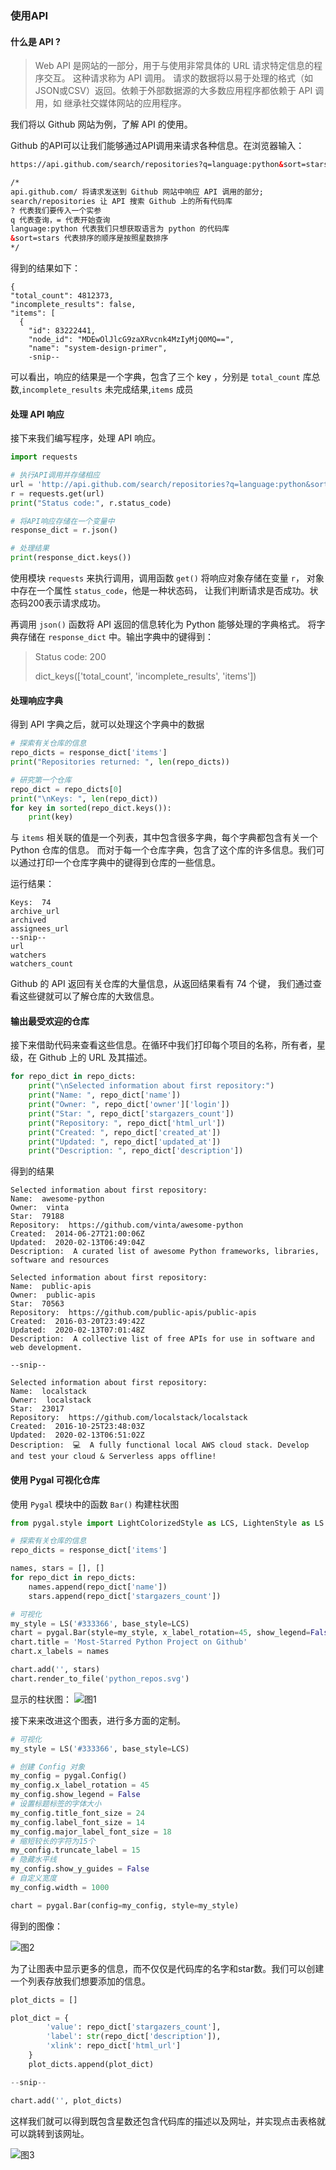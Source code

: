 ### 使用API

#### 什么是 API ?
> Web API 是网站的一部分，用于与使用非常具体的 URL 请求特定信息的程序交互。
> 这种请求称为 API 调用。
> 请求的数据将以易于处理的格式（如JSON或CSV）返回。依赖于外部数据源的大多数应用程序都依赖于 API 调用，如
> 继承社交媒体网站的应用程序。

我们将以 Github 网站为例，了解 API 的使用。

Github 的API可以让我们能够通过API调用来请求各种信息。在浏览器输入：
```html
https://api.github.com/search/repositories?q=language:python&sort=stars

/*
api.github.com/ 将请求发送到 Github 网站中响应 API 调用的部分;
search/repositories 让 API 搜索 Github 上的所有代码库
? 代表我们要传入一个实参
q 代表查询，= 代表开始查询
language:python 代表我们只想获取语言为 python 的代码库
&sort=stars 代表排序的顺序是按照星数排序
*/
```
得到的结果如下：

    {
    "total_count": 4812373,
    "incomplete_results": false,
    "items": [
      {
        "id": 83222441,
        "node_id": "MDEwOlJlcG9zaXRvcnk4MzIyMjQ0MQ==",
        "name": "system-design-primer",
        -snip--

可以看出，响应的结果是一个字典，包含了三个 key ，分别是 `total_count` 库总数,`incomplete_results` 未完成结果,`items` 成员

#### 处理 API 响应 

接下来我们编写程序，处理 API 响应。
```python
import requests

# 执行API调用并存储相应
url = 'http://api.github.com/search/repositories?q=language:python&sort=stars'
r = requests.get(url)
print("Status code:", r.status_code)

# 将API响应存储在一个变量中
response_dict = r.json()

# 处理结果
print(response_dict.keys())
```
使用模块 `requests` 来执行调用，调用函数 `get()` 将响应对象存储在变量 `r`， 对象中存在一个属性 `status_code`，他是一种状态码，
让我们判断请求是否成功。状态码200表示请求成功。

再调用 `json()` 函数将 API 返回的信息转化为 Python 能够处理的字典格式。
将字典存储在 `response_dict` 中。输出字典中的键得到：
> Status code: 200
>
> dict_keys(['total_count', 'incomplete_results', 'items']) 

#### 处理响应字典
得到 API 字典之后，就可以处理这个字典中的数据

```python
# 探索有关仓库的信息
repo_dicts = response_dict['items']
print("Repositories returned: ", len(repo_dicts))

# 研究第一个仓库
repo_dict = repo_dicts[0]
print("\nKeys: ", len(repo_dict))
for key in sorted(repo_dict.keys()):
    print(key)
```

与 `items` 相关联的值是一个列表，其中包含很多字典，每个字典都包含有关一个 Python 仓库的信息。
而对于每一个仓库字典，包含了这个库的许多信息。我们可以通过打印一个仓库字典中的键得到仓库的一些信息。

运行结果：
```
Keys:  74
archive_url
archived
assignees_url
--snip--
url
watchers
watchers_count
```
Github 的 API 返回有关仓库的大量信息，从返回结果看有 74 个键，
我们通过查看这些键就可以了解仓库的大致信息。

#### 输出最受欢迎的仓库

接下来借助代码来查看这些信息。在循环中我们打印每个项目的名称，所有者，星级，在 Github 上的 URL 及其描述。

```python
for repo_dict in repo_dicts:
    print("\nSelected information about first repository:")
    print("Name: ", repo_dict['name'])
    print("Owner: ", repo_dict['owner']['login'])
    print("Star: ", repo_dict['stargazers_count'])
    print("Repository: ", repo_dict['html_url'])
    print("Created: ", repo_dict['created_at'])
    print("Updated: ", repo_dict['updated_at'])
    print("Description: ", repo_dict['description'])
```

得到的结果
```
Selected information about first repository:
Name:  awesome-python
Owner:  vinta
Star:  79188
Repository:  https://github.com/vinta/awesome-python
Created:  2014-06-27T21:00:06Z
Updated:  2020-02-13T06:49:04Z
Description:  A curated list of awesome Python frameworks, libraries, software and resources

Selected information about first repository:
Name:  public-apis
Owner:  public-apis
Star:  70563
Repository:  https://github.com/public-apis/public-apis
Created:  2016-03-20T23:49:42Z
Updated:  2020-02-13T07:01:48Z
Description:  A collective list of free APIs for use in software and web development.

--snip--

Selected information about first repository:
Name:  localstack
Owner:  localstack
Star:  23017
Repository:  https://github.com/localstack/localstack
Created:  2016-10-25T23:48:03Z
Updated:  2020-02-13T06:51:02Z
Description:  💻  A fully functional local AWS cloud stack. Develop and test your cloud & Serverless apps offline!
```

#### 使用 Pygal 可视化仓库

使用 `Pygal` 模块中的函数 `Bar()` 构建柱状图

```python
from pygal.style import LightColorizedStyle as LCS, LightenStyle as LS

# 探索有关仓库的信息
repo_dicts = response_dict['items']

names, stars = [], []
for repo_dict in repo_dicts:
    names.append(repo_dict['name'])
    stars.append(repo_dict['stargazers_count'])

# 可视化
my_style = LS('#333366', base_style=LCS)
chart = pygal.Bar(style=my_style, x_label_rotation=45, show_legend=False)
chart.title = 'Most-Starred Python Project on Github'
chart.x_labels = names

chart.add('', stars)
chart.render_to_file('python_repos.svg')
```

显示的柱状图：
![图1](C:\Users\wohez\Documents\GitHub\LearningProject_Python_Spring_2020\data\API\1.jpg)

接下来来改进这个图表，进行多方面的定制。

```python
# 可视化
my_style = LS('#333366', base_style=LCS)

# 创建 Config 对象
my_config = pygal.Config()
my_config.x_label_rotation = 45
my_config.show_legend = False
# 设置标题标签的字体大小
my_config.title_font_size = 24
my_config.label_font_size = 14
my_config.major_label_font_size = 18
# 缩短较长的字符为15个
my_config.truncate_label = 15
# 隐藏水平线
my_config.show_y_guides = False
# 自定义宽度
my_config.width = 1000

chart = pygal.Bar(config=my_config, style=my_style)
```
得到的图像：

![图2](C:\Users\wohez\Documents\GitHub\LearningProject_Python_Spring_2020\data\API\2.jpg)

为了让图表中显示更多的信息，而不仅仅是代码库的名字和star数。我们可以创建一个列表存放我们想要添加的信息。

```python
plot_dicts = []

plot_dict = {
        'value': repo_dict['stargazers_count'],
        'label': str(repo_dict['description']),
        'xlink': repo_dict['html_url']
    }
    plot_dicts.append(plot_dict)

--snip--

chart.add('', plot_dicts)
```

这样我们就可以得到既包含星数还包含代码库的描述以及网址，并实现点击表格就可以跳转到该网址。

![图3](C:\Users\wohez\Documents\GitHub\LearningProject_Python_Spring_2020\data\API\3.jpg)
